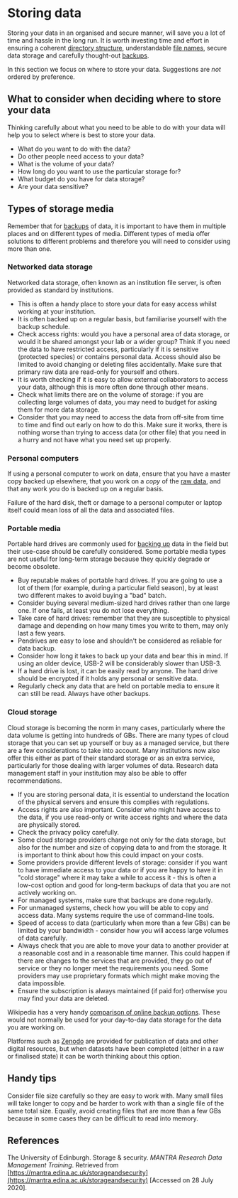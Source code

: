 # Storing data # 

Storing your data in an organised and secure manner, will save you a lot of time and hassle in the long run. It is worth investing time and effort in ensuring a coherent [directory structure](directory_structure.md), understandable [file names](file_naming.md), secure data storage and carefully thought-out [backups](backing_up_data.md).

In this section we focus on where to store your data. Suggestions are *not* ordered by preference.

## What to consider when deciding where to store your data ##

Thinking carefully about what you need to be able to do with your data will help you to select where is best to store your data.

* What do you want to do with the data? 
* Do other people need access to your data?
* What is the volume of your data?
* How long do you want to use the particular storage for?
* What budget do you have for data storage?
* Are your data sensitive?

## Types of storage media ##

Remember that for [backups](backing_up_data.md) of data, it is important to have them in multiple places and on different types of media. Different types of media offer solutions to different problems and therefore you will need to consider using more than one. 

### Networked data storage ###

Networked data storage, often known as an institution file server, is often provided as standard by institutions. 

* This is often a handy place to store your data for easy access whilst working at your institution.
* It is often backed up on a regular basis, but familiarise yourself with the backup schedule. 
* Check access rights: would you have a personal area of data storage, or would it be shared amongst your lab or a wider group? Think if you need the data to have restricted access, particularly if it is sensitive (protected species) or contains personal data. Access should also be limited to avoid changing or deleting files accidentally. Make sure that primary raw data are read-only for yourself and others.
* It is worth checking if it is easy to allow external collaborators to access your data, although this is more often done through other means. 
* Check what limits there are on the volume of storage: if you are collecting large volumes of data, you may need to budget for asking them for more data storage.
* Consider that you may need to access the data from off-site from time to time and find out early on how to do this. Make sure it works, there is nothing worse than trying to access data (or other file) that you need in a hurry and not have what you need set up properly.

### Personal computers ###

If using a personal computer to work on data, ensure that you have a master copy backed up elsewhere, that you work on a *copy* of the [raw data](working_on_data.md), and that any work you do is backed up on a regular basis.

Failure of the hard disk, theft or damage to a personal computer or laptop itself could mean loss of all the data and associated files.  

### Portable media ###

Portable hard drives are commonly used for [backing up](backing_up_data.md) data in the field but their use-case should be carefully considered. Some portable media types are not useful for long-term storage because they quickly degrade or become obsolete. 

* Buy reputable makes of portable hard drives. If you are going to use a lot of them (for example, during a particular field season), by at least two different makes to avoid buying a "bad" batch. 
* Consider buying several medium-sized hard drives rather than one large one. If one fails, at least you do not lose everything.
* Take care of hard drives: remember that they are susceptible to physical damage and depending on how many times you write to them, may only last a few years.
* Pendrives are easy to lose and shouldn't be considered as reliable for data backup. 
* Consider how long it takes to back up your data and bear this in mind. If using an older device, USB-2 will be considerably slower than USB-3.
* If a hard drive is lost, it can be easily read by anyone. The hard drive should be encrypted if it holds any personal or sensitive data.
* Regularly check any data that are held on portable media to ensure it can still be read. Always have other backups. 

### Cloud storage ###

Cloud storage is becoming the norm in many cases, particularly where the data volume is getting into hundreds of GBs. There are many types of cloud storage that you can set up yourself or buy as a managed service, but there are a few considerations to take into account. Many institutions now also offer this either as part of their standard storage or as an extra service, particularly for those dealing with larger volumes of data. Research data management staff in your institution may also be able to offer recommendations.

* If you are storing personal data, it is essential to understand the location of the physical servers and ensure this complies with regulations.
* Access rights are also important. Consider who might have access to the data, if you use read-only or write access rights and where the data are physically stored.
* Check the privacy policy carefully. 
* Some cloud storage providers charge not only for the data storage, but also for the number and size of copying data to and from the storage. It is important to think about how this could impact on your costs.
* Some providers provide different levels of storage: consider if you want to have immediate access to your data or if you are happy to have it in "cold storage" where it may take a while to access it - this is often a low-cost option and good for long-term backups of data that you are not actively working on.
* For managed systems, make sure that backups are done regularly.
* For unmanaged systems, check how you will be able to copy and access data. Many systems require the use of command-line tools.
* Speed of access to data (particularly when more than a few GBs) can be limited by your bandwidth - consider how you will access large volumes of data carefully.
* Always check that you are able to move your data to another provider at a reasonable cost and in a reasonable time manner. This could happen if there are changes to the services that are provided, they go out of service or they no longer meet the requirements you need. Some providers may use proprietary formats which might make moving the data impossible.
* Ensure the subscription is always maintained (if paid for) otherwise you may find your data are deleted.  

Wikipedia has a very handy [comparison of online backup options](https://en.wikipedia.org/wiki/Comparison_of_online_backup_services). These would not normally be used for your day-to-day data storage for the data you are working on.

Platforms such as [Zenodo](https://zenodo.org) are provided for publication of data and other digital resources, but when datasets have been completed (either in a raw or finalised state) it can be worth thinking about this option.

## Handy tips ##

Consider file size carefully so they are easy to work with. Many small files will take longer to copy and be harder to work with than a single file of the same total size. Equally, avoid creating files that are more than a few GBs because in some cases they can be difficult to read into memory. 

## References ##
 
The University of Edinburgh. Storage & security. *MANTRA Research Data Management Training*. Retrieved from [https://mantra.edina.ac.uk/storageandsecurity](https://mantra.edina.ac.uk/storageandsecurity) [Accessed on 28 July 2020].
